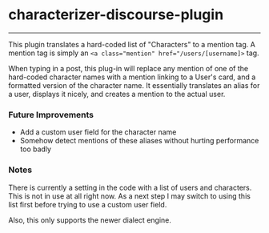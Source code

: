 # characterizer-discourse-plugin
---

This plugin translates a hard-coded list of "Characters" to a mention tag. 
A mention tag is simply an `<a class="mention" href="/users/[username]>` tag.

When typing in a post, this plug-in will replace any mention of one of the
hard-coded character names with a mention linking to a User's card, and a 
formatted version of the character name. It essentially translates an alias for 
a user, displays it nicely, and creates a mention to the actual user.

### Future Improvements
- Add a custom user field for the character name
- Somehow detect mentions of these aliases without hurting performance too badly

### Notes
There is currently a setting in the code with a list of users and characters.
This is not in use at all right now. As a next step I may switch to using this 
list first before trying to use a custom user field.

Also, this only supports the newer dialect engine.

